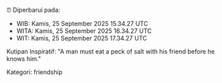 ⏰ Diperbarui pada:
- WIB: Kamis, 25 September 2025 15.34.27 UTC
- WITA: Kamis, 25 September 2025 16.34.27 UTC
- WIT: Kamis, 25 September 2025 17.34.27 UTC

Kutipan Inspiratif:
"A man must eat a peck of salt with his friend before he knows him."


Kategori: friendship

